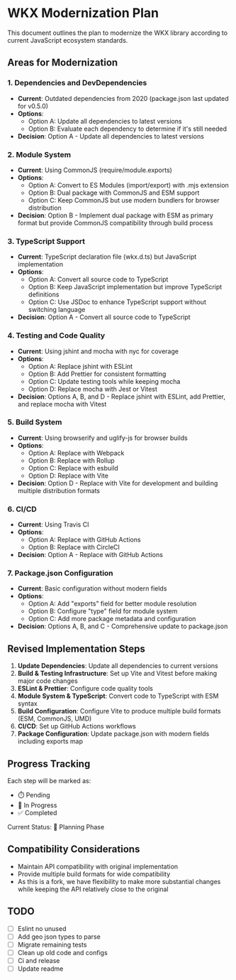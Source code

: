 # WKX Modernization Plan

This document outlines the plan to modernize the WKX library according to current JavaScript ecosystem standards.

## Areas for Modernization

### 1. Dependencies and DevDependencies
- **Current**: Outdated dependencies from 2020 (package.json last updated for v0.5.0)
- **Options**:
  - Option A: Update all dependencies to latest versions
  - Option B: Evaluate each dependency to determine if it's still needed
- **Decision**: Option A - Update all dependencies to latest versions

### 2. Module System
- **Current**: Using CommonJS (require/module.exports)
- **Options**:
  - Option A: Convert to ES Modules (import/export) with .mjs extension
  - Option B: Dual package with CommonJS and ESM support
  - Option C: Keep CommonJS but use modern bundlers for browser distribution
- **Decision**: Option B - Implement dual package with ESM as primary format but provide CommonJS compatibility through build process

### 3. TypeScript Support
- **Current**: TypeScript declaration file (wkx.d.ts) but JavaScript implementation
- **Options**:
  - Option A: Convert all source code to TypeScript
  - Option B: Keep JavaScript implementation but improve TypeScript definitions
  - Option C: Use JSDoc to enhance TypeScript support without switching language
- **Decision**: Option A - Convert all source code to TypeScript

### 4. Testing and Code Quality
- **Current**: Using jshint and mocha with nyc for coverage
- **Options**:
  - Option A: Replace jshint with ESLint
  - Option B: Add Prettier for consistent formatting
  - Option C: Update testing tools while keeping mocha
  - Option D: Replace mocha with Jest or Vitest
- **Decision**: Options A, B, and D - Replace jshint with ESLint, add Prettier, and replace mocha with Vitest

### 5. Build System
- **Current**: Using browserify and uglify-js for browser builds
- **Options**:
  - Option A: Replace with Webpack
  - Option B: Replace with Rollup
  - Option C: Replace with esbuild
  - Option D: Replace with Vite
- **Decision**: Option D - Replace with Vite for development and building multiple distribution formats

### 6. CI/CD
- **Current**: Using Travis CI
- **Options**:
  - Option A: Replace with GitHub Actions
  - Option B: Replace with CircleCI
- **Decision**: Option A - Replace with GitHub Actions

### 7. Package.json Configuration
- **Current**: Basic configuration without modern fields
- **Options**:
  - Option A: Add "exports" field for better module resolution
  - Option B: Configure "type" field for module system
  - Option C: Add more package metadata and configuration
- **Decision**: Options A, B, and C - Comprehensive update to package.json

## Revised Implementation Steps

1. **Update Dependencies**: Update all dependencies to current versions
2. **Build & Testing Infrastructure**: Set up Vite and Vitest before making major code changes
3. **ESLint & Prettier**: Configure code quality tools
4. **Module System & TypeScript**: Convert code to TypeScript with ESM syntax
5. **Build Configuration**: Configure Vite to produce multiple build formats (ESM, CommonJS, UMD)
6. **CI/CD**: Set up GitHub Actions workflows
7. **Package Configuration**: Update package.json with modern fields including exports map

## Progress Tracking

Each step will be marked as:
- ⏱️ Pending
- 🔄 In Progress
- ✅ Completed

Current Status: 🔄 Planning Phase

## Compatibility Considerations

- Maintain API compatibility with original implementation
- Provide multiple build formats for wide compatibility
- As this is a fork, we have flexibility to make more substantial changes while keeping the API relatively close to the original

## TODO
* [ ] Eslint no unused
* [ ] Add geo json types to parse
* [ ] Migrate remaining tests
* [ ] Clean up old code and configs
* [ ] Ci and release
* [ ] Update readme

